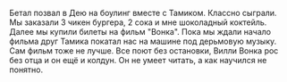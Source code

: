 Бетал позвал в Дею на боулинг вместе с Тамиком. Классно сыграли. Мы заказали 3 чикен бургера, 2 сока и мне шоколадный коктейль. Далее мы купили билеты на фильм "Вонка". Пока мы ждали начало фильма друг Тамика покатал нас на машине под дерьмовую музыку. Сам фильм тоже не лучше. Все поют без остановки, Вилли Вонка рос без отца и он ещё и колдун. Он не умеет читать, а как научился не понятно.